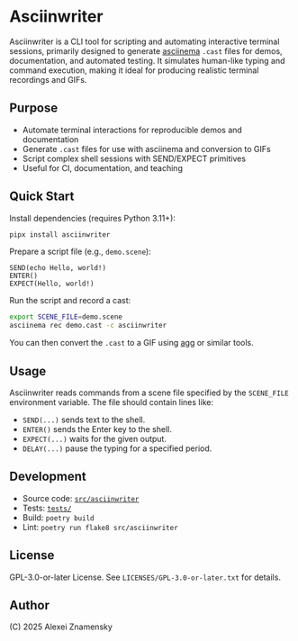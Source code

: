 # Asciinwriter

Asciinwriter is a CLI tool for scripting and automating interactive terminal sessions, primarily designed to generate [asciinema](https://asciinema.org/) `.cast` files for demos, documentation, and automated testing. It simulates human-like typing and command execution, making it ideal for producing realistic terminal recordings and GIFs.

## Purpose

- Automate terminal interactions for reproducible demos and documentation
- Generate `.cast` files for use with asciinema and conversion to GIFs
- Script complex shell sessions with SEND/EXPECT primitives
- Useful for CI, documentation, and teaching

## Quick Start

Install dependencies (requires Python 3.11+):

```sh
pipx install asciinwriter
```

Prepare a script file (e.g., `demo.scene`):

```
SEND(echo Hello, world!)
ENTER()
EXPECT(Hello, world!)
```

Run the script and record a cast:

```sh
export SCENE_FILE=demo.scene
asciinema rec demo.cast -c asciinwriter
```

You can then convert the `.cast` to a GIF using [agg](https://github.com/asciinema/agg) or similar tools.

## Usage

Asciinwriter reads commands from a scene file specified by the `SCENE_FILE` environment variable. The file should contain lines like:

- `SEND(...)` sends text to the shell.
- `ENTER()` sends the Enter key to the shell.
- `EXPECT(...)` waits for the given output.
- `DELAY(...)` pause the typing for a specified period.

## Development

- Source code: [`src/asciinwriter`](src/asciinwriter)
- Tests: [`tests/`](tests/)
- Build: `poetry build`
- Lint: `poetry run flake8 src/asciinwriter`

## License

GPL-3.0-or-later License. See `LICENSES/GPL-3.0-or-later.txt` for details.

## Author

(C) 2025 Alexei Znamensky
